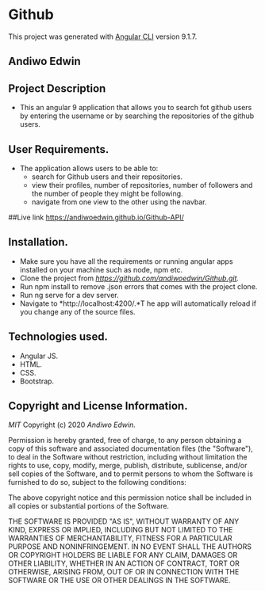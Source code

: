 # Github

This project was generated with [Angular CLI](https://github.com/angular/angular-cli) version 9.1.7.

## Andiwo Edwin

## Project Description
* This an angular 9 application that allows you to search fot github users by entering the username or by searching the repositories of the github users.

## User Requirements.
* The application allows users to be able to:
   * search for Github users and their repositories.
   * view their profiles, number of repositories, number of followers and the number of people they might be following.
   * navigate from one view to the other using the navbar.

##Live link
https://andiwoedwin.github.io/Github-API/

## Installation.
* Make sure you have all the requirements or running angular apps installed on your machine such as node, npm etc.
* Clone the project from *https://github.com/andiwoedwin/Github.git.*
* Run npm install to remove .json errors that comes with the project clone.
* Run ng serve for a dev server.
* Navigate to *http://localhost:4200/.*T he app will automatically reload if you change any of the source files.

## Technologies used.
* Angular JS.
* HTML.
* CSS.
* Bootstrap.

## Copyright and License Information.
*MIT*
 Copyright (c) 2020 *Andiwo Edwin.*

Permission is hereby granted, free of charge, to any person obtaining a copy of this software and associated documentation files (the "Software"), to deal in the Software without restriction, including without limitation the rights to use, copy, modify, merge, publish, distribute, sublicense, and/or sell copies of the Software, and to permit persons to whom the Software is furnished to do so, subject to the following conditions:

The above copyright notice and this permission notice shall be included in all copies or substantial portions of the Software.

THE SOFTWARE IS PROVIDED "AS IS", WITHOUT WARRANTY OF ANY KIND, EXPRESS OR IMPLIED, INCLUDING BUT NOT LIMITED TO THE WARRANTIES OF MERCHANTABILITY, FITNESS FOR A PARTICULAR PURPOSE AND NONINFRINGEMENT. IN NO EVENT SHALL THE AUTHORS OR COPYRIGHT HOLDERS BE LIABLE FOR ANY CLAIM, DAMAGES OR OTHER LIABILITY, WHETHER IN AN ACTION OF CONTRACT, TORT OR OTHERWISE, ARISING FROM, OUT OF OR IN CONNECTION WITH THE SOFTWARE OR THE USE OR OTHER DEALINGS IN THE SOFTWARE.


